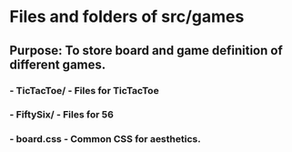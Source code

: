 # Files and folders of src/games
## Purpose: To store board and game definition of different games. 
### - TicTacToe/ - Files for TicTacToe
### - FiftySix/  - Files for 56
### - board.css - Common CSS for aesthetics.